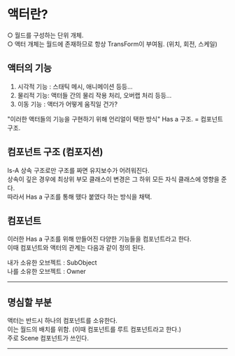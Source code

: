 
# 액터란?

○ 월드를 구성하는 단위 개체.<br>
○ 액터 개체는 월드에 존재하므로 항상 TransForm이 부여됨. (위치, 회전, 스케일)

## 액터의 기능

1. 시각적 기능 : 스태틱 메시, 애니메이션 등등...
2. 물리적 기능: 액터들 간의 물리 작용 처리, 오버랩 처리 등등...
3. 이동 기능 : 액터가 어떻게 움직일 건가?

"이러한 액터들의 기능을 구현하기 위해 언리얼이 택한 방식"
Has a 구조. = 컴포넌트 구조.

## 컴포넌트 구조 (컴포지션)
Is-A 상속 구조로만 구조를 짜면 유지보수가 어려워진다.<br>
상속이 깊은 경우에 최상위 부모 클래스이 변경은 그 하위 모든 자식 클래스에 영향을 준다.<br>
따라서 Has a 구조를 통해 뗐다 붙였다 하는 방식을 채택.

## 컴포넌트
이러한 Has a 구조를 위해 만들어진 다양한 기능들을 컴포넌트라고 한다.<br>
이때 컴포넌트와 액터의 관계는 다음과 같이 정의 된다.<br>

내가 소유한 오브젝트 : SubObject<br>
나를 소유한 오브젝트 : Owner<br>

---

## 명심할 부분
액터는 반드시 하나의 컴포넌트를 소유한다.<br>
이는 월드의 배치를 위함. (이때 컴포넌트를 루트 컴포넌트라고 한다.)<br>
주로 Scene 컴포넌트가 쓰인다.

---




